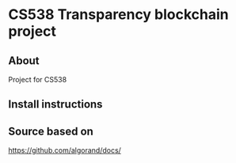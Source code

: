 # CS538 Transparency blockchain project

## About
Project for CS538

## Install instructions


## Source based on
https://github.com/algorand/docs/
